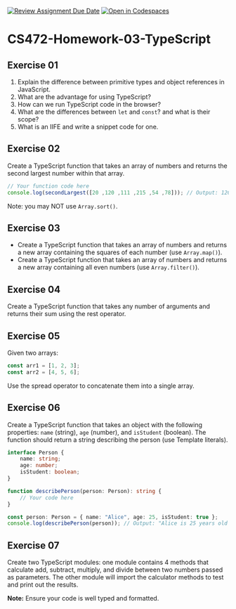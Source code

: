[![Review Assignment Due Date](https://classroom.github.com/assets/deadline-readme-button-22041afd0340ce965d47ae6ef1cefeee28c7c493a6346c4f15d667ab976d596c.svg)](https://classroom.github.com/a/A2xxcF8X)
[![Open in Codespaces](https://classroom.github.com/assets/launch-codespace-2972f46106e565e64193e422d61a12cf1da4916b45550586e14ef0a7c637dd04.svg)](https://classroom.github.com/open-in-codespaces?assignment_repo_id=16876185)
# CS472-Homework-03-TypeScript
## Exercise 01
1. Explain the difference between primitive types and object references in JavaScript.
2. What are the advantage for using TypeScript?
3. How can we run TypeScript code in the browser?
4. What are the differences between `let` and `const`? and what is their scope?
5. What is an IIFE and write a snippet code for one.

## Exercise 02
Create a TypeScript function that takes an array of numbers and returns the second largest number within that array.
```typescript
// Your function code here
console.log(secondLargest([20 ,120 ,111 ,215 ,54 ,78])); // Output: 120
```
Note: you may NOT use `Array.sort()`.
  
## Exercise 03
* Create a TypeScript function that takes an array of numbers and returns a new array containing the squares of each number (use `Array.map()`).
* Create a TypeScript function that takes an array of numbers and returns a new array containing all even numbers (use `Array.filter()`).

## Exercise 04
Create a TypeScript function that takes any number of arguments and returns their sum using the rest operator.

## Exercise 05
Given two arrays:
```typescript
const arr1 = [1, 2, 3];
const arr2 = [4, 5, 6];
```
Use the spread operator to concatenate them into a single array.

## Exercise 06
Create a TypeScript function that takes an object with the following properties: `name` (string), `age` (number), and `isStudent` (boolean). The function should return a string describing the person (use Template literals).
```typescript
interface Person {
    name: string;
    age: number;
    isStudent: boolean;
}

function describePerson(person: Person): string {
    // Your code here
}

const person: Person = { name: "Alice", age: 25, isStudent: true };
console.log(describePerson(person)); // Output: "Alice is 25 years old and is a student."
```
## Exercise 07
Create two TypeScript modules: one module contains 4 methods that calculate add, subtract, multiply, and divide between two numbers passed as parameters. The other module will import the calculator methods to test and print out the results. 
  
**Note:** Ensure your code is well typed and formatted.
